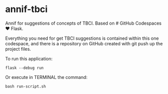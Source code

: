 # annif-tbci
Annif for suggestions of concepts of TBCI.
Based on # GitHub Codespaces ♥️ Flask.

Everything you need for get TBCI suggestions is contained within this one codespace, and there is a repository on GitHub created with git push up the project files. 

To run this application:

```
flask --debug run
```

Or execute in TERMINAL the command:

```
bash run-script.sh
```